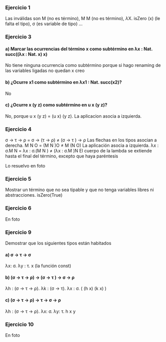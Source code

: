 ### Ejercicio 1
Las inválidas son M (no es término), M M (no es término), $\lambda$X. isZero (x) (le falta el tipo), σ (es variable de tipo) ...

### Ejercicio 3
#### a) Marcar las ocurrencias del término x como subtérmino en λx : Nat. succ((λx : Nat. x) x)
No tiene ninguna ocurrencia como subtérmino porque si hago renaming de las variables ligadas no quedan x creo

#### b) ¿Ocurre x1 como subtérmino en λx1 : Nat. succ(x2)?
No 

#### c) ¿Ocurre x (y z) como subtérmino en u x (y z)?
No, porque u x (y z) = (u x) (y z). La aplicacion asocia a izquierda.


### Ejercicio 4
σ → τ → ρ = σ → (τ → ρ) $\neq$ (σ → τ ) → ρ Las flechas en los tipos asocian a derecha.
M N O = (M N )O $\neq$ M (N O) La aplicación asocia a izquierda.
λx : σ.M N = λx : σ.(M N ) $\neq$ (λx : σ.M )N El cuerpo de la lambda se extiende hasta el final del término, excepto que haya paréntesis

Lo resuelvo en foto

### Ejercicio 5
Mostrar un término que no sea tipable y que no tenga variables libres ni abstracciones.
isZero(True)

### Ejercicio 6
En foto

### Ejercicio 9
Demostrar que los siguientes tipos están habitados
#### a) σ → τ → σ
λx: σ. λy : τ. x  (la función const)

#### b) (σ → τ → ρ) → (σ → τ ) → σ → ρ
λh : (σ → τ → ρ). λk : (σ → τ). λx : σ. ( (h x) (k x) )

#### c) (σ → τ → ρ) → τ → σ → ρ
λh : (σ → τ → ρ). λx: σ. λy: τ. h x y  

### Ejercicio 10
En foto

